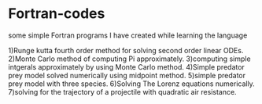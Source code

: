 # Fortran-codes
some simple Fortran programs I have created while learning the language

1)Runge kutta fourth order method for solving second order linear ODEs.
2)Monte Carlo method of computing Pi approximately.
3)computing simple intgerals approximately by using Monte Carlo method.
4)Simple predator prey model solved numerically using midpoint method.
5)simple predator prey model with three species.
6)Solving The Lorenz equations numerically.
7)solving for the trajectory of a projectile with quadratic air resistance.
